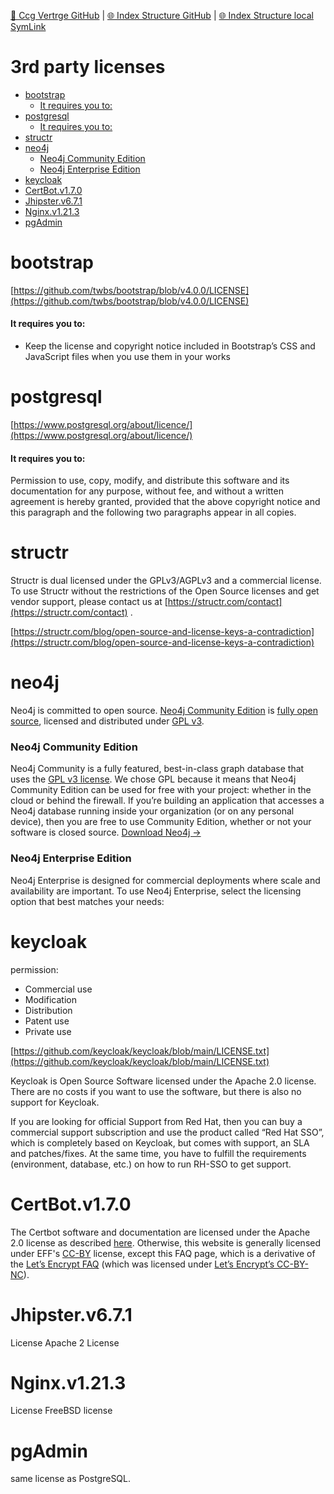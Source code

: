 [📁 Ccg Vertrge GitHub](/cerulean-circle-unlimited-2cu/governance/cc-internals/contracts-discussion/ccg-vertrge.md) | [🌐 Index Structure GitHub](/cerulean-circle-unlimited-2cu/governance/cc-internals/contracts-discussion/ccg-vertrge/3rd-party-licenses.md) | [🌐 Index Structure local SymLink](./3rd-party-licenses.entry.md)

# 3rd party licenses

- [bootstrap](#bootstrap)
  - [It requires you to:](#it-requires-you-to)
- [postgresql](#postgresql)
  - [It requires you to:](#it-requires-you-to)
- [structr](#structr)
- [neo4j](#neo4j)
  - [Neo4j Community Edition](#neo4j-community-edition)
  - [Neo4j Enterprise Edition](#neo4j-enterprise-edition)
- [keycloak](#keycloak)
- [CertBot.v1.7.0](#certbotv170)
- [Jhipster.v6.7.1](#jhipsterv671)
- [Nginx.v1.21.3](#nginxv1213)
- [pgAdmin](#pgadmin)

# bootstrap

[https://github.com/twbs/bootstrap/blob/v4.0.0/LICENSE](https://github.com/twbs/bootstrap/blob/v4.0.0/LICENSE)

#### It requires you to:

- Keep the license and copyright notice included in Bootstrap’s CSS and JavaScript files when you use them in your works

# postgresql

[https://www.postgresql.org/about/licence/](https://www.postgresql.org/about/licence/)

#### It requires you to:

Permission to use, copy, modify, and distribute this software and its documentation for any purpose, without fee, and without a written agreement is hereby granted, provided that the above copyright notice and this paragraph and the following two paragraphs appear in all copies.

# structr

Structr is dual licensed under the GPLv3/AGPLv3 and a commercial license. To use Structr without the restrictions of the Open Source licenses and get vendor support, please contact us at [https://structr.com/contact](https://structr.com/contact) .

[https://structr.com/blog/open-source-and-license-keys-a-contradiction](https://structr.com/blog/open-source-and-license-keys-a-contradiction)

# neo4j

Neo4j is committed to open source. [Neo4j Community Edition](https://neo4j.com/download-center/#community) is [fully open source](https://github.com/neo4j/neo4j), licensed and distributed under [GPL v3](http://www.gnu.org/licenses/quick-guide-gplv3.html).

### Neo4j Community Edition

Neo4j Community is a fully featured, best-in-class graph database that uses the [GPL v3 license](http://www.gnu.org/licenses/quick-guide-gplv3.html). We chose GPL because it means that Neo4j Community Edition can be used for free with your project: whether in the cloud or behind the firewall. If you’re building an application that accesses a Neo4j database running inside your organization (or on any personal device), then you are free to use Community Edition, whether or not your software is closed source. [Download Neo4j →](https://neo4j.com/download-center/#community)

### Neo4j Enterprise Edition

Neo4j Enterprise is designed for commercial deployments where scale and availability are important. To use Neo4j Enterprise, select the licensing option that best matches your needs:

# keycloak

permission:

- Commercial use
- Modification
- Distribution
- Patent use
- Private use

[https://github.com/keycloak/keycloak/blob/main/LICENSE.txt](https://github.com/keycloak/keycloak/blob/main/LICENSE.txt)

Keycloak is Open Source Software licensed under the Apache 2.0 license. There are no costs if you want to use the software, but there is also no support for Keycloak.

If you are looking for official Support from Red Hat, then you can buy a commercial support subscription and use the product called “Red Hat SSO”, which is completely based on Keycloak, but comes with support, an SLA and patches/fixes. At the same time, you have to fulfill the requirements (environment, database, etc.) on how to run RH-SSO to get support.

# CertBot.v1.7.0

The Certbot software and documentation are licensed under the Apache 2.0 license as described [here](https://raw.githubusercontent.com/certbot/certbot/master/LICENSE.txt). Otherwise, this website is generally licensed under EFF's [CC-BY](https://creativecommons.org/licenses/by-nc/2.0/) license, except this FAQ page, which is a derivative of the [Let’s Encrypt FAQ](https://community.letsencrypt.org/t/frequently-asked-questions-faq/26) (which was licensed under [Let’s Encrypt’s CC-BY-NC](https://community.letsencrypt.org/tos#3)).

# Jhipster.v6.7.1

License Apache 2 License

# Nginx.v1.21.3

License FreeBSD license

# pgAdmin

same license as PostgreSQL.
